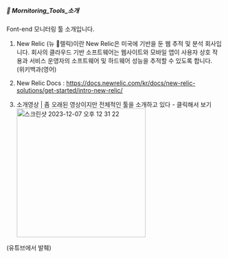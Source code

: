 ##### 🌵 Mornitoring_Tools_소개

Font-end 모니터링 툴 소개입니다. 

1. New Relic (뉴 렐릭)이란
   New Relic은 미국에 기반을 둔 웹 추적 및 분석 회사입니다.
   회사의 클라우드 기반 소프트웨어는 웹사이트와 모바일 앱이 사용자 상호 작용과 서비스 운영자의 소프트웨어 및 하드웨어 성능을 추적할 수 있도록 합니다.    
   (위키백과(영어)
2. New Relic Docs : https://docs.newrelic.com/kr/docs/new-relic-solutions/get-started/intro-new-relic/

3. 소개영상 | 좀 오래된 영상이지만 전체적인 툴을 소개하고 있다 - 클릭해서 보기         
[<img width="300" alt="스크린샷 2023-12-07 오후 12 31 22" src="https://github.com/PhoebeYoon/Mornitoring_Tools_What/assets/48478079/7895a82d-73fa-40e0-b03d-2db6141b438d">](https://youtu.be/bfiTPHOI9Vk?si=8NBqOQy6PJ6d-5sm)

(유튜브에서 발췌)  
